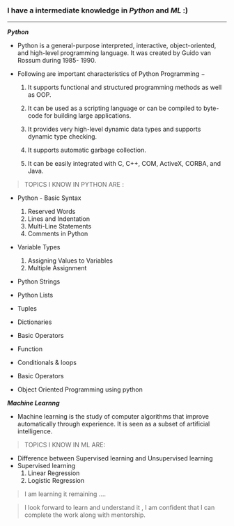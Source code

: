 

### I have a intermediate knowledge in ***Python*** and ***ML***  :)

---
***Python***
- Python is a general-purpose interpreted, interactive, object-oriented, and high-level programming language. It was created by Guido van Rossum during 1985- 1990. 

- Following are important characteristics of Python Programming −
   1. It supports functional and structured programming methods as well as OOP.

    2. It can be used as a scripting language or can be compiled to byte-code for building large applications.

    3. It provides very high-level dynamic data types and supports dynamic type checking.

    4. It supports automatic garbage collection.

    5. It can be easily integrated with C, C++, COM, ActiveX, CORBA, and Java.




>TOPICS I KNOW IN PYTHON ARE :
 - Python - Basic Syntax
    1. Reserved Words
    2. Lines and Indentation
    3. Multi-Line Statements
    4. Comments in Python
    
 - Variable Types
    1. Assigning Values to Variables
    2. Multiple Assignment
    
 - Python Strings
    
 - Python Lists
 - Tuples
 - Dictionaries
 - Basic Operators
 - Function
 - Conditionals & loops
 - Basic Operators
 - Object Oriented Programming using python
 
 ***Machine Learnng***
  - Machine learning is the study of computer algorithms that improve automatically through experience. It is seen as a subset of artificial intelligence. 

>TOPICS I KNOW IN ML ARE:
   - Difference between Supervised learning and Unsupervised learning 
   - Supervised learning
        1. Linear Regression 
        2. Logistic Regression 
 
 >I am learning it remaining ....   

> I look forward to learn and understand it , I am confident that I can complete the work along with mentorship.  
